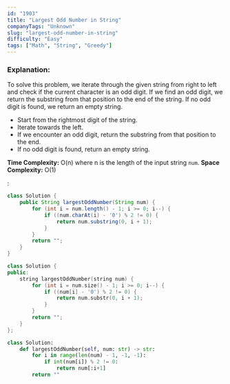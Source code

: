 ```yaml
---
id: "1903"
title: "Largest Odd Number in String"
companyTags: "Unknown"
slug: "largest-odd-number-in-string"
difficulty: "Easy"
tags: ["Math", "String", "Greedy"]
---
```


### Explanation:
To solve this problem, we iterate through the given string from right to left and check if the current character is an odd digit. If we find an odd digit, we return the substring from that position to the end of the string. If no odd digit is found, we return an empty string.

- Start from the rightmost digit of the string.
- Iterate towards the left.
- If we encounter an odd digit, return the substring from that position to the end.
- If no odd digit is found, return an empty string.

**Time Complexity:** O(n) where n is the length of the input string `num`.
**Space Complexity:** O(1)

:

```java
class Solution {
    public String largestOddNumber(String num) {
        for (int i = num.length() - 1; i >= 0; i--) {
            if ((num.charAt(i) - '0') % 2 != 0) {
                return num.substring(0, i + 1);
            }
        }
        return "";
    }
}
```

```cpp
class Solution {
public:
    string largestOddNumber(string num) {
        for (int i = num.size() - 1; i >= 0; i--) {
            if ((num[i] - '0') % 2 != 0) {
                return num.substr(0, i + 1);
            }
        }
        return "";
    }
};
```

```python
class Solution:
    def largestOddNumber(self, num: str) -> str:
        for i in range(len(num) - 1, -1, -1):
            if int(num[i]) % 2 != 0:
                return num[:i+1]
        return ""
```